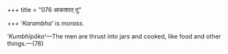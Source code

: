 +++
title = "076 आकाशात् तु"

+++
‘*Karambha*’ is *morass*.

‘*Kumbhīpāka*’—The men are thrust into jars and cooked, like food and
other things.—(76)


